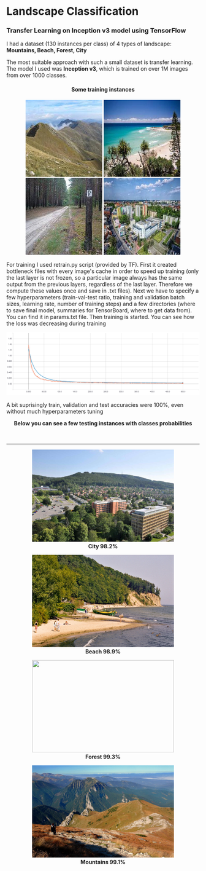 # Landscape Classification
<h3> Transfer Learning on Inception v3 model using TensorFlow </h3>

I had a dataset (130 instances per class) of 4 types of landscape: <b>Mountains, Beach, Forest, City</b>

The most suitable approach with such a small dataset is transfer learning. The model I used was <b>Inception v3</b>, which is trained on over 1M images from over 1000 classes. 

<h4><p align="center">Some training instances</p></h4>

<p align="center">
  <img width="200" height="200" src='https://github.com/olafplacha/Landscape-Classification/blob/master/img/image105.jpg'/>
  <img width="200" height="200" src='https://github.com/olafplacha/Landscape-Classification/blob/master/img/image6.jpg'/>
  <img width="200" height="200" src='https://github.com/olafplacha/Landscape-Classification/blob/master/img/image115.jpg'/>
  <img width="200" height="200" src='https://github.com/olafplacha/Landscape-Classification/blob/master/img/image2.jpg'/>
</p>



For training I used retrain.py script (provided by TF). First it created bottleneck files with every image's cache in order to speed up training (only the last layer is not frozen, so a particular image always has the same output from the previous layers, regardless of the last layer. Therefore we compute these values once and save in .txt files). Next we have to specify a few hyperparameters (train-val-test ratio, training and validation batch sizes, learning rate, number of training steps) and a few directories (where to save final model, summaries for TensorBoard, where to get data from). You can find it in params.txt file. Then training is started. You can see how the loss was decreasing during training

<p align="center">
  <img src="https://github.com/olafplacha/Landscape-Classification/blob/master/img/loss.png"/>
</p>

A bit suprisingly train, validation and test accuracies were 100%, even without much hyperparameters tuning


<p align="center"><b>Below you can see a few testing instances with classes probabilities</b></p>
<br/>
<hr>

<p align="center">
  <img width="370" height="240" src="https://github.com/olafplacha/Landscape-Classification/blob/master/img/test5.jpg"/><br/>
  <b>City 98.2%</b>
</p>

<p align="center">
  <img width="370" height="240" src="https://github.com/olafplacha/Landscape-Classification/blob/master/img/test2.jpeg"/><br/>
  <b>Beach 98.9%</b><br/>
</p>

<p align="center">
  <img width="370" height="240" src="https://github.com/olafplacha/Landscape-Classification/blob/master/img/test3.jpg"/><br/>
  <b>Forest 99.3%</b><br/>
</p>

<p align="center">
  <img width="370" height="240" src="https://github.com/olafplacha/Landscape-Classification/blob/master/img/test4.jpg"/><br/>
  <b>Mountains 99.1%</b><br/>
</p>



